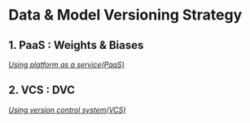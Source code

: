 # Data & Model Versioning Strategy

## 1. PaaS : Weights & Biases

[_Using platform as a service(PaaS)_](https://github.com/lucaseo/streamlit-data-qc-tool-demo/blob/main/ex_wandb)


## 2. VCS : DVC

[_Using version control system(VCS)_]((https://github.com/lucaseo/streamlit-data-qc-tool-demo/blob/main/ex_dvc))

